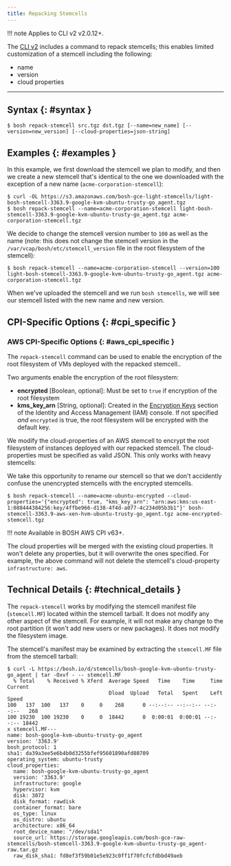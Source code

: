 ```yaml
---
title: Repacking Stemcells
---
```


!!! note
    Applies to CLI v2 v2.0.12+.

The [CLI v2](cli-v2.md) includes a command to repack stemcells; this enables limited customization of a stemcell including the following:

- name
- version
- cloud properties

---
## Syntax {: #syntax }

```shell
$ bosh repack-stemcell src.tgz dst.tgz [--name=new_name] [--version=new_version] [--cloud-properties=json-string]
```

## Examples {: #examples }

In this example, we first download the stemcell we plan to modify, and then we create a new stemcell that's identical to the one we downloaded with the exception of a new name (`acme-corporation-stemcell`):

```shell
$ curl -OL https://s3.amazonaws.com/bosh-gce-light-stemcells/light-bosh-stemcell-3363.9-google-kvm-ubuntu-trusty-go_agent.tgz
$ bosh repack-stemcell --name=acme-corporation-stemcell light-bosh-stemcell-3363.9-google-kvm-ubuntu-trusty-go_agent.tgz acme-corporation-stemcell.tgz
```

We decide to change the stemcell version number to `100` as well as the name (note: this does not change the stemcell version in the `/var/vcap/bosh/etc/stemcell_version` file in the root filesystem of the stemcell):

```shell
$ bosh repack-stemcell --name=acme-corporation-stemcell --version=100 light-bosh-stemcell-3363.9-google-kvm-ubuntu-trusty-go_agent.tgz acme-corporation-stemcell.tgz
```

When we've uploaded the stemcell and we run `bosh stemcells`, we will see our stemcell listed with the new name and new version.

## CPI-Specific Options {: #cpi_specific }

### AWS CPI-Specific Options {: #aws_cpi_specific }

The `repack-stemcell` command can be used to enable the encryption of the root filesystem of VMs deployed with the repacked stemcell..

Two arguments enable the encryption of the root filesystem:

* **encrypted** [Boolean, optional]: Must be set to `true` if encryption of the root filesystem
* **kms\_key\_arn** [String, optional]: Created in the [Encryption Keys](https://console.aws.amazon.com/iam/home#encryptionKeys) section of the Identity and Access Management (IAM) console. If not specified _and_ `encrypted` is true, the root filesystem will be encrypted with the default key.

We modify the cloud-properties of an AWS stemcell to encrypt the root filesystem of instances deployed with our repacked stemcell. The cloud-properties must be specified as valid JSON. This only works with heavy stemcells:

We take this opportunity to rename our stemcell so that we don't accidently confuse the unencrypted stemcells with the encrypted stemcells.

```shell
$ bosh repack-stemcell --name=acme-ubuntu-encrypted --cloud-properties='{"encrypted": true, "kms_key_arn": "arn:aws:kms:us-east-1:088444384256:key/4ffbe966-d138-4f4d-a077-4c234d05b3b1"}' bosh-stemcell-3363.9-aws-xen-hvm-ubuntu-trusty-go_agent.tgz acme-encrypted-stemcell.tgz
```

!!! note
    Available in BOSH AWS CPI v63+.

The cloud properties will be merged with the existing cloud properties. It won't delete any properties, but it will overwrite the ones specified. For example, the above command will not delete the stemcell's cloud-property `infrastructure: aws`.

## Technical Details {: #technical_details }

The `repack-stemcell` works by modifying the stemcell manifest file (`stemcell.MF`) located within the stemcell tarball. It does not modify any other aspect of the stemcell. For example, it will not make any change to the root partition (it won't add new users or new packages). It does not modify the filesystem image.

The stemcell's manifest may be examined by extracting the `stemcell.MF` file from the stemcell tarball:

```shell
$ curl -L https://bosh.io/d/stemcells/bosh-google-kvm-ubuntu-trusty-go_agent | tar -Oxvf - -- stemcell.MF
  % Total    % Received % Xferd  Average Speed   Time    Time     Time  Current
                                 Dload  Upload   Total   Spent    Left  Speed
100   137  100   137    0     0    268      0 --:--:-- --:--:-- --:--:--   268
100 19230  100 19230    0     0  18442      0  0:00:01  0:00:01 --:--:-- 18442
x stemcell.MF---
name: bosh-google-kvm-ubuntu-trusty-go_agent
version: '3363.9'
bosh_protocol: 1
sha1: da39a3ee5e6b4b0d3255bfef95601890afd80709
operating_system: ubuntu-trusty
cloud_properties:
  name: bosh-google-kvm-ubuntu-trusty-go_agent
  version: '3363.9'
  infrastructure: google
  hypervisor: kvm
  disk: 3072
  disk_format: rawdisk
  container_format: bare
  os_type: linux
  os_distro: ubuntu
  architecture: x86_64
  root_device_name: "/dev/sda1"
  source_url: https://storage.googleapis.com/bosh-gce-raw-stemcells/bosh-stemcell-3363.9-google-kvm-ubuntu-trusty-go_agent-raw.tar.gz
  raw_disk_sha1: fd8ef3f59b01e5e923c0ff1f70fcfcfdbbd49aeb
```
